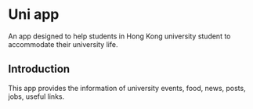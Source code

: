 # Uni app

An app designed to help students in Hong Kong university student to accommodate their university life.

## Introduction

This app provides the information of university events, food, news, posts, jobs, useful links.

